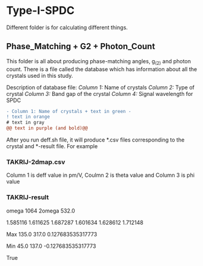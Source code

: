 # Type-I-SPDC
Different folder is for calculating different things.
## **Phase_Matching + G2 + Photon_Count** 
This folder is all about producing phase-matching angles, g<sub>(2)</sub> and photon count. There is a file called the database which has information about all the crystals used in this study. 

Description of database file: *Column 1:* Name of crystals *Column 2:* Type of crystal *Column 3:* Band gap of the crystal *Column 4:* Signal wavelength for SPDC

```diff
- Column 1: Name of crystals + text in green -
! text in orange
# text in gray
@@ text in purple (and bold)@@
```



After you run deff.sh file, it will produce *.csv files corresponding to the crystal and *-result file. For example
### TAKRIJ-2dmap.csv
Column 1 is deff value in pm/V, Coulmn 2 is theta value and Column 3 is phi value
### TAKRIJ-result
omega 1064 2omega 532.0 

1.585116 1.611625 1.687287 1.601634 1.628612 1.712148

Max 135.0 317.0 0.127683535317773

Min 45.0 137.0 -0.127683535317773

True
